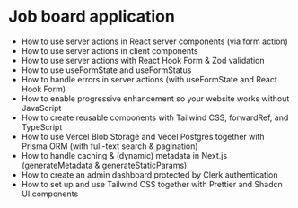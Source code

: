 # Job board application

- How to use server actions in React server components (via form action)
- How to use server actions in client components
- How to use server actions with React Hook Form & Zod validation
- How to use useFormState and useFormStatus
- How to handle errors in server actions (with useFormState and React Hook Form)
- How to enable progressive enhancement so your website works without JavaScript
- How to create reusable components with Tailwind CSS, forwardRef, and TypeScript
- How to use Vercel Blob Storage and Vecel Postgres together with Prisma ORM (with full-text search & pagination)
- How to handle caching & (dynamic) metadata in Next.js (generateMetadata & generateStaticParams)
- How to create an admin dashboard protected by Clerk authentication
- How to set up and use Tailwind CSS together with Prettier and Shadcn UI components
